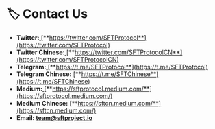 # 🏷 Contact Us

* **Twitter:**[ ](https://twitter.com/stfil\_io)[**https://twitter.com/SFTProtocol**](https://twitter.com/SFTProtocol)
* **Twitter Chinese:**[ ](https://twitter.com/stfil\_io)[**https://twitter.com/SFTProtocolCN**](https://twitter.com/SFTProtocolCN)
* **Telegram:**[ ](https://t.me/stfil\_io)[**https://t.me/SFTProtocol**](https://t.me/SFTProtocol)
* **Telegram Chinese:** [**https://t.me/SFTChinese**](https://t.me/SFTChinese)
* **Medium:**[ ](https://medium.com/@STFIL\_Protocol)[**https://sftprotocol.medium.com/**](https://sftprotocol.medium.com/)
* **Medium Chinese:** [**https://sftcn.medium.com/**](https://sftcn.medium.com/)
* **Email: team@sftproject.io**
